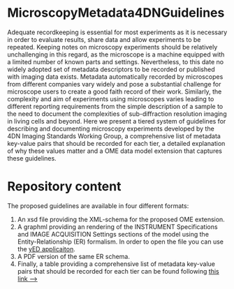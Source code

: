 # MicroscopyMetadata4DNGuidelines
Adequate recordkeeping is essential for most experiments as it is necessary in order to evaluate results, share data and allow experiments to be repeated. Keeping notes on microscopy experiments should be relatively unchallenging in this regard, as the microscope is a machine equipped with a limited number of known parts and settings. Nevertheless, to this date no widely adopted set of metadata descriptors to be recorded or published with imaging data exists. Metadata automatically recorded by microscopes from different companies vary widely and pose a substantial challenge for microscope users to create a good faith record of their work. Similarly, the complexity and aim of experiments using microscopes varies leading to different reporting requirements from the simple description of a sample to the need to document the complexities of sub-diffraction resolution imaging in living cells and beyond.
Here we present a tiered system of guidelines for describing and documenting microscopy experiments developed by the 4DN Imaging Standards Working Group, a comprehensive list of metadata key-value pairs that should be recorded for each tier, a detailed explanation of why these values matter and a OME data model extension that captures these guidelines.

# Repository content
The proposed guidelines are available in four different formats:

1. An xsd file providing the XML-schema for the proposed OME extension.
2. A graphml providing an rendering of the INSTRUMENT Specifications and IMAGE ACQUISITION Settings sections of the model using the Entity-Relationship (ER) formalism. In order to open the file you can use the [yED applicaiton](https://www.yworks.com/products/yed).
3. A PDF version of the same ER schema.
4. Finally, a table providing a comprehensive list of metadata key-value pairs that should be recorded for each tier can be found following [this link -->](https://docs.google.com/spreadsheets/d/16IQl-K8UIStsdlkNzJTA7LzMCan9qyS3KKcmEJ5wu28/edit?usp=sharing)


    
